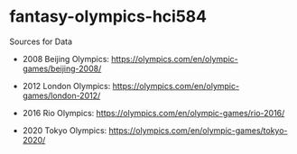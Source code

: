 # fantasy-olympics-hci584

Sources for Data

 - 2008 Beijing Olympics: https://olympics.com/en/olympic-games/beijing-2008/

 - 2012 London Olympics: https://olympics.com/en/olympic-games/london-2012/

 - 2016 Rio Olympics: https://olympics.com/en/olympic-games/rio-2016/

 - 2020 Tokyo Olympics: https://olympics.com/en/olympic-games/tokyo-2020/